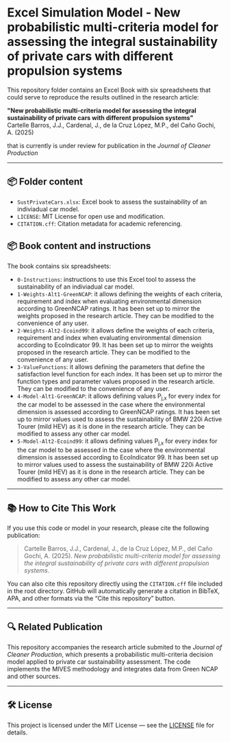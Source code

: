 # Excel Simulation Model - New probabilistic multi-criteria model for assessing the integral sustainability of private cars with different propulsion systems

This repository folder contains an Excel Book with six spreadsheets that could serve to reproduce the results outlined in the research article:

**"New probabilistic multi-criteria model for assessing the integral sustainability of private cars with different propulsion systems"**  
Cartelle Barros, J.J., Cardenal, J., de la Cruz López, M.P., del Caño Gochi, A. (2025)  

that is currently is under review for publication in the *Journal of Cleaner Production*

---
## 📦 Folder content

- `SustPrivateCars.xlsx`: Excel book to assess the sustainability of an indiviadual car model.
- `LICENSE`: MIT License for open use and modification.
- `CITATION.cff`: Citation metadata for academic referencing.

## 📦 Book content and instructions

The book contains six spreadsheets:
- `0-Instructions`: instructions to use this Excel tool to assess the sustainability of an indiviadual car model.
- `1-Weights-Alt1-GreenNCAP`: it allows defining the weights of each criteria, requirement and index when evaluating environmental dimension according to GreenNCAP ratings. It has been set up to mirror the weights proposed in the research article. They can be modified to the convenience of any user.
- `2-Weights-Alt2-Ecoind99`: it allows define the weights of each criteria, requirement and index when evaluating environmental dimension according to EcoIndicator 99. It has been set up to mirror the weights proposed in the research article. They can be modified to the convenience of any user.
- `3-ValueFunctions`: it allows defining the parameters that define the satisfaction level function for each index. It has been set up to mirror the function types and parameter values proposed in the research article. They can be modified to the convenience of any user.
- `4-Model-Alt1-GreenNCAP`: it allows defining values P<sub>j,x</sub> for every index for the car model to be assessed in the case where the environmental dimension is assessed according to GreenNCAP ratings. It has been set up to mirror values used to assess the sustainability of BMW 220i Active Tourer (mild HEV) as it is done in the research article. They can be modified to assess any other car model.
- `5-Model-Alt2-Ecoind99`: it allows defining values P<sub>j,x</sub> for every index for the car model to be assessed in the case where the environmental dimension is assessed according to EcoIndicator 99. It has been set up to mirror values used to assess the sustainability of BMW 220i Active Tourer (mild HEV) as it is done in the research article. They can be modified to assess any other car model.

---

## 📚 How to Cite This Work

If you use this code or model in your research, please cite the following publication:

> Cartelle Barros, J.J., Cardenal, J., de la Cruz López, M.P., del Caño Gochi, A. (2025). *New probabilistic multi-criteria model for assessing the integral sustainability of private cars with different propulsion systems*.

You can also cite this repository directly using the `CITATION.cff` file included in the root directory. GitHub will automatically generate a citation in BibTeX, APA, and other formats via the “Cite this repository” button.

---

## 🔍 Related Publication

This repository accompanies the research article submited to the *Journal of Cleaner Production*, which presents a probabilistic multi-criteria decision model applied to private car sustainability assessment. The code implements the MIVES methodology and integrates data from Green NCAP and other sources.

---

## 🛠 License

This project is licensed under the MIT License — see the [LICENSE](https://github.com/jescarcar/SustainabilityAssessment/blob/main/LICENSE) file for details.
